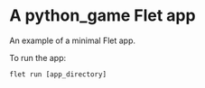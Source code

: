 # A python_game Flet app

An example of a minimal Flet app.

To run the app:

```
flet run [app_directory]
```